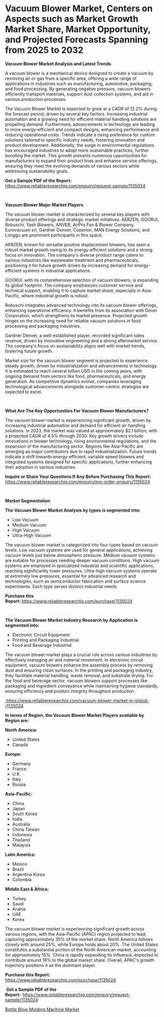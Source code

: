 <p><h1>Vacuum Blower Market, Centers on Aspects such as Market Growth Market Share, Market Opportunity, and Projected Forecasts Spanning from 2025 to 2032</h1></p><p><strong>Vacuum Blower Market Analysis and Latest Trends</strong></p>
<p><p>A vacuum blower is a mechanical device designed to create a vacuum by removing air or gas from a specific area, offering a wide range of applications in industries such as manufacturing, automotive, packaging, and food processing. By generating negative pressure, vacuum blowers efficiently transport materials, support dust collection systems, and aid in various production processes.</p><p>The Vacuum Blower Market is expected to grow at a CAGR of 12.2% during the forecast period, driven by several key factors. Increasing industrial automation and a growing need for efficient material handling solutions are propelling demand. Furthermore, advancements in technology are leading to more energy-efficient and compact designs, enhancing performance and reducing operational costs. Trends indicate a rising preference for custom solutions tailored to specific industry needs, fostering innovation and product development. Additionally, the surge in environmental regulations has encouraged industries to adopt more sustainable practices, further boosting the market. This growth presents numerous opportunities for manufacturers to expand their product lines and enhance service offerings, ensuring they meet the evolving demands of various sectors while addressing sustainability goals.</p></p>
<p><strong>Get a Sample PDF of the Report:&nbsp;</strong> <a href="https://www.reliableresearchiq.com/enquiry/request-sample/1135024?utm_campaign=2447&utm_medium=2&utm_source=Github&utm_content=ia&utm_term=18022025&utm_id=vacuum-blower">https://www.reliableresearchiq.com/enquiry/request-sample/1135024</a></p>
<p>&nbsp;</p>
<p><strong>Vacuum Blower Major Market Players</strong></p>
<p><p>The vacuum blower market is characterized by several key players with diverse product offerings and strategic market initiatives. AERZEN, GOORUI, Robuschi, Yash Blowers, ANVER, AirPro Fan & Blower Company, Eurovacuum srl, Gardner Denver, Coperion, MAN Energy Solutions, and Longgu are prominent participants in this space.</p><p>AERZEN, known for versatile positive displacement blowers, has seen a robust market growth owing to its energy-efficient solutions and a strong focus on innovation. The company's diverse product range caters to various industries like wastewater treatment and pharmaceuticals, positioning it for future growth driven by increasing demand for energy-efficient systems in industrial applications.</p><p>GOORUI, with its comprehensive selection of vacuum blowers, is expanding its global footprint. The company emphasizes customer service and technical support, enabling it to capture market share, especially in Asia-Pacific, where industrial growth is robust.</p><p>Robuschi integrates advanced technology into its vacuum blower offerings, enhancing operational efficiency. It benefits from its association with Dover Corporation, which strengthens its market presence. Projected growth hinges on the increasing need for reliable vacuum solutions in food processing and packaging industries.</p><p>Gardner Denver, a well-established player, recorded significant sales revenue, driven by innovative engineering and a strong aftermarket service. The company's focus on sustainability aligns well with market trends, fostering future growth.</p><p>Market size for the vacuum blower segment is projected to experience steady growth, driven by industrialization and advancements in technology. It is estimated to reach several billion USD in the coming years, with ongoing demand from sectors like food, pharmaceuticals, and energy generation. As competitive dynamics evolve, companies leveraging technological advancements alongside customer-centric strategies are expected to excel.</p></p>
<p>&nbsp;</p>
<p><strong>What Are The Key Opportunities For Vacuum Blower Manufacturers?</strong></p>
<p><p>The vacuum blower market is experiencing significant growth, driven by increasing industrial automation and demand for efficient air handling solutions. In 2023, the market was valued at approximately $2.1 billion, with a projected CAGR of 4.5% through 2030. Key growth drivers include innovations in blower technology, rising environmental regulations, and the expansion of the manufacturing sector. Regions like Asia-Pacific are emerging as major contributors due to rapid industrialization. Future trends indicate a shift towards energy-efficient, variable speed blowers and integrated systems designed for specific applications, further enhancing their adoption in various industries.</p></p>
<p><strong>Inquire or Share Your Questions If Any Before Purchasing This Report:</strong> <a href="https://www.reliableresearchiq.com/enquiry/pre-order-enquiry/1135024?utm_campaign=2447&utm_medium=2&utm_source=Github&utm_content=ia&utm_term=18022025&utm_id=vacuum-blower">https://www.reliableresearchiq.com/enquiry/pre-order-enquiry/1135024</a></p>
<p>&nbsp;</p>
<p><strong>Market Segmentation</strong></p>
<p><strong>The Vacuum Blower Market Analysis by types is segmented into:</strong></p>
<p><ul><li>Low Vacuum</li><li>Medium Vacuum</li><li>High Vacuum</li><li>Ultra-High Vacuum</li></ul></p>
<p><p>The vacuum blower market is categorized into four types based on vacuum levels. Low vacuum systems are used for general applications, achieving vacuum levels just below atmospheric pressure. Medium vacuum systems are suitable for processes needing deeper vacuum conditions. High vacuum systems are employed in specialized industrial and scientific applications, reaching significantly lower pressures. Ultra-high vacuum systems operate at extremely low pressures, essential for advanced research and technologies, such as semiconductor fabrication and surface science experiments. Each type serves distinct industrial needs.</p></p>
<p><strong>Purchase this Report:&nbsp;</strong><a href="https://www.reliableresearchiq.com/purchase/1135024?utm_campaign=2447&utm_medium=2&utm_source=Github&utm_content=ia&utm_term=18022025&utm_id=vacuum-blower">https://www.reliableresearchiq.com/purchase/1135024</a></p>
<p>&nbsp;</p>
<p><strong>The Vacuum Blower Market Industry Research by Application is segmented into:</strong></p>
<p><ul><li>Electronic Circuit Equipment</li><li>Printing and Packaging Industrial</li><li>Food and Beverage Industrial</li></ul></p>
<p><p>The vacuum blower market plays a crucial role across various industries by effectively managing air and material movement. In electronic circuit equipment, vacuum blowers enhance the assembly process by removing dust and ensuring clean surfaces. In the printing and packaging industry, they facilitate material handling, waste removal, and substrate drying. For the food and beverage sector, vacuum blowers support processes like packaging and ingredient conveyance while maintaining hygiene standards, ensuring efficiency and product integrity throughout production.</p></p>
<p><a href="https://www.reliableresearchiq.com/vacuum-blower-market-in-global-r1135024?utm_campaign=2447&utm_medium=2&utm_source=Github&utm_content=ia&utm_term=18022025&utm_id=vacuum-blower">&nbsp;https://www.reliableresearchiq.com/vacuum-blower-market-in-global-r1135024</a></p>
<p><strong>In terms of Region, the Vacuum Blower Market Players available by Region are:</strong></p>
<p>
    <p> <strong> North America: </strong>
        <ul>
            <li>United States</li>
            <li>Canada</li>
        </ul>
        </p> 
    <p> <strong> Europe: </strong>
        <ul>
            <li>Germany</li>
            <li>France</li>
            <li>U.K.</li>
            <li>Italy</li>
            <li>Russia</li>
        </ul>
        </p> 
    <p> <strong> Asia-Pacific: </strong>
        <ul>
            <li>China</li>
            <li>Japan</li>
            <li>South Korea</li>
            <li>India</li>
            <li>Australia</li>
            <li>China Taiwan</li>
            <li>Indonesia</li>
            <li>Thailand</li>
            <li>Malaysia</li>
        </ul>
        </p> 
    <p> <strong> Latin America: </strong>
        <ul>
            <li>Mexico</li>
            <li>Brazil</li>
            <li>Argentina Korea</li>
            <li>Colombia</li>
        </ul>
        </p> 
    <p> <strong> Middle East & Africa: </strong>
        <ul>
            <li>Turkey</li>
            <li>Saudi</li>
            <li>Arabia</li>
            <li>UAE</li>
            <li>Korea</li>
        </ul>
    </p>
    </p>
<p><p>The vacuum blower market is experiencing significant growth across various regions, with the Asia-Pacific (APAC) region projected to lead, capturing approximately 35% of the market share. North America follows closely with around 25%, while Europe holds about 20%. The United States constitutes a substantial portion of the North American market, accounting for approximately 15%. China is rapidly expanding its influence, expected to contribute around 18% to the global market share. Overall, APAC's growth trajectory positions it as the dominant player.</p></p>
<p><strong>Purchase this Report: </strong><a href="https://www.reliableresearchiq.com/purchase/1135024?utm_campaign=2447&utm_medium=2&utm_source=Github&utm_content=ia&utm_term=18022025&utm_id=vacuum-blower">https://www.reliableresearchiq.com/purchase/1135024</a></p>
<p>&nbsp;<strong>Get a Sample PDF of the Report:&nbsp;&nbsp;</strong><a href="https://www.reliableresearchiq.com/enquiry/request-sample/1135024?utm_campaign=2447&utm_medium=2&utm_source=Github&utm_content=ia&utm_term=18022025&utm_id=vacuum-blower">https://www.reliableresearchiq.com/enquiry/request-sample/1135024</a></p>
<p><strong></strong></p>
<p><p><a href="https://github.com/yankimber90yankim/Market-Research-Report-List-1/blob/main/bottle-blow-molding-machine-market.md?utm_campaign=2447&utm_medium=2&utm_source=Github&utm_content=ia&utm_term=18022025&utm_id=vacuum-blower">Bottle Blow Molding Machine Market</a></p></p>